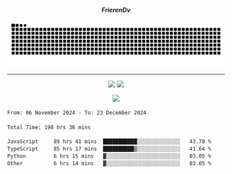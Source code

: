 ***<p align="center">FrierenDv</p>***

<div align="center">
  <picture>
      <source
    media="(prefers-color-scheme: dark)"
      srcset="https://raw.githubusercontent.com/platane/snk/output/github-contribution-grid-snake-dark.svg"
      />
    <source
      media="(prefers-color-scheme: light)"
      srcset="https://raw.githubusercontent.com/xct007/xct007/output/github-contribution-grid-snake.svg"
      />
    <img
      alt="Snake"
      src="https://raw.githubusercontent.com/xct007/xct007/output/github-contribution-grid-snake.svg"
      />
  </picture>

</div>

___
<p align="center">
  <img src="https://readme-stats-blush-eta.vercel.app/api/top-langs/?username=xct007&layout=compact" />
  <img src="https://readme-stats-blush-eta.vercel.app/api?username=xct007&show_icons=true&theme=transparent&hide_title=true&include_all_commits=true" />
</p>

<p align="center">
  <img src="https://github-profile-trophy.vercel.app/?username=xct007&theme=light&margin-w=15" />
</p>
<!--START_SECTION:waka-->

```txt
From: 06 November 2024 - To: 23 December 2024

Total Time: 198 hrs 36 mins

JavaScript     89 hrs 41 mins  ███████████░░░░░░░░░░░░░░   43.78 %
TypeScript     85 hrs 17 mins  ██████████▒░░░░░░░░░░░░░░   41.64 %
Python         6 hrs 15 mins   ▓░░░░░░░░░░░░░░░░░░░░░░░░   03.05 %
Other          6 hrs 14 mins   ▓░░░░░░░░░░░░░░░░░░░░░░░░   03.05 %
```

<!--END_SECTION:waka-->

